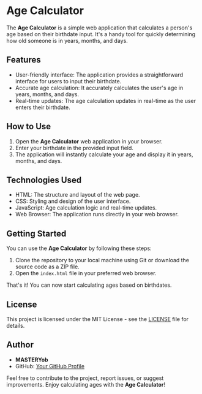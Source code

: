 # Age Calculator
The **Age Calculator** is a simple web application that calculates a person's age based on their birthdate input. It's a handy tool for quickly determining how old someone is in years, months, and days.

## Features
- User-friendly interface: The application provides a straightforward interface for users to input their birthdate.
- Accurate age calculation: It accurately calculates the user's age in years, months, and days.
- Real-time updates: The age calculation updates in real-time as the user enters their birthdate.

## How to Use
1. Open the **Age Calculator** web application in your browser.
2. Enter your birthdate in the provided input field.
3. The application will instantly calculate your age and display it in years, months, and days.

## Technologies Used

- HTML: The structure and layout of the web page.
- CSS: Styling and design of the user interface.
- JavaScript: Age calculation logic and real-time updates.
- Web Browser: The application runs directly in your web browser.

## Getting Started

You can use the **Age Calculator** by following these steps:

1. Clone the repository to your local machine using Git or download the source code as a ZIP file.
2. Open the `index.html` file in your preferred web browser.

That's it! You can now start calculating ages based on birthdates.

## License

This project is licensed under the MIT License - see the [LICENSE](LICENSE) file for details.

## Author
- **MASTERYob**
- GitHub: [Your GitHub Profile](https://github.com/YawBoah)

Feel free to contribute to the project, report issues, or suggest improvements. Enjoy calculating ages with the **Age Calculator**!
